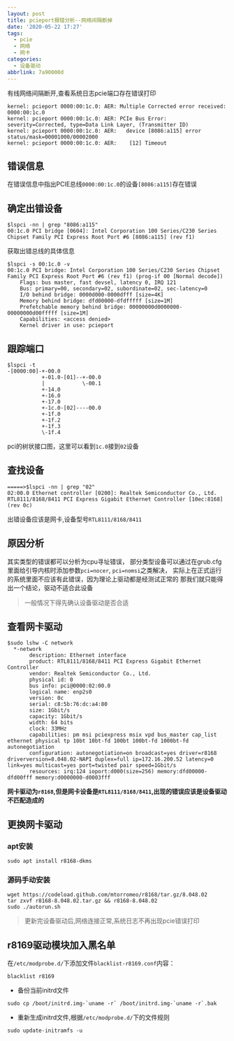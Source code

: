 ```yaml
---
layout: post
title: pcieport报错分析--网络间隔断掉
date: '2020-05-22 17:27'
tags:
  - pcie
  - 网络
  - 网卡
categories:
  - 设备驱动
abbrlink: 7a90000d
---
```


有线网络间隔断开,查看系统日志pcie端口存在错误打印

```
kernel: pcieport 0000:00:1c.0: AER: Multiple Corrected error received: 0000:00:1c.0
kernel: pcieport 0000:00:1c.0: AER: PCIe Bus Error: severity=Corrected, type=Data Link Layer, (Transmitter ID)
kernel: pcieport 0000:00:1c.0: AER:   device [8086:a115] error status/mask=00001000/00002000
kernel: pcieport 0000:00:1c.0: AER:    [12] Timeout
```

<!--more-->

## 错误信息

在错误信息中指出PCIE总线`0000:00:1c.0`的设备`[8086:a115]`存在错误


## 确定出错设备

``` shell
$lspci -nn | grep "8086:a115"
00:1c.0 PCI bridge [0604]: Intel Corporation 100 Series/C230 Series Chipset Family PCI Express Root Port #6 [8086:a115] (rev f1)
```
获取出错总线的具体信息

``` shell
$lspci -s 00:1c.0 -v
00:1c.0 PCI bridge: Intel Corporation 100 Series/C230 Series Chipset Family PCI Express Root Port #6 (rev f1) (prog-if 00 [Normal decode])
	Flags: bus master, fast devsel, latency 0, IRQ 121
	Bus: primary=00, secondary=02, subordinate=02, sec-latency=0
	I/O behind bridge: 0000d000-0000dfff [size=4K]
	Memory behind bridge: dfd00000-dfdfffff [size=1M]
	Prefetchable memory behind bridge: 00000000d0000000-00000000d00fffff [size=1M]
	Capabilities: <access denied>
	Kernel driver in use: pcieport
```

## 跟踪端口

``` shell
$lspci -t
-[0000:00]-+-00.0
           +-01.0-[01]--+-00.0
           |            \-00.1
           +-14.0
           +-16.0
           +-17.0
           +-1c.0-[02]----00.0
           +-1f.0
           +-1f.2
           +-1f.3
           \-1f.4
```
pci的树状接口图，这里可以看到`1c.0`接到`02`设备

## 查找设备

``` shell
=====>$lspci -nn | grep "02"
02:00.0 Ethernet controller [0200]: Realtek Semiconductor Co., Ltd. RTL8111/8168/8411 PCI Express Gigabit Ethernet Controller [10ec:8168] (rev 0c)
```
出错设备应该是网卡,设备型号`RTL8111/8168/8411`

## 原因分析

其实类型的错误都可以分析为cpu寻址错误，
部分类型设备可以通过在grub.cfg里面给引导内核时添加参数`pci=nocer`, `pci=nomsi`之类解决，
实际上在正式运行的系统里面不应该有此错误，因为理论上驱动都是经测试正常的
那我们就只能得出一个结论，驱动不适合此设备

> 一般情况下得先确认设备驱动是否合适

## 查看网卡驱动


``` shell
$sudo lshw -C network
  *-network
       description: Ethernet interface
       product: RTL8111/8168/8411 PCI Express Gigabit Ethernet Controller
       vendor: Realtek Semiconductor Co., Ltd.
       physical id: 0
       bus info: pci@0000:02:00.0
       logical name: enp2s0
       version: 0c
       serial: c8:5b:76:dc:a4:80
       size: 1Gbit/s
       capacity: 1Gbit/s
       width: 64 bits
       clock: 33MHz
       capabilities: pm msi pciexpress msix vpd bus_master cap_list ethernet physical tp 10bt 10bt-fd 100bt 100bt-fd 1000bt-fd autonegotiation
       configuration: autonegotiation=on broadcast=yes driver=r8168 driverversion=8.048.02-NAPI duplex=full ip=172.16.200.52 latency=0 link=yes multicast=yes port=twisted pair speed=1Gbit/s
       resources: irq:124 ioport:d000(size=256) memory:dfd00000-dfd00fff memory:d0000000-d0003fff
```

**网卡驱动为`r8168`,但是网卡设备是`RTL8111/8168/8411`,出现的错误应该是设备驱动不匹配造成的**

## 更换网卡驱动

### apt安装

``` shell
sudo apt install r8168-dkms
```

### 源码手动安装

``` shell
wget https://codeload.github.com/mtorromeo/r8168/tar.gz/8.048.02
tar zxvf r8168-8.048.02.tar.gz && r8168-8.048.02
sudo ./autorun.sh
```
> 更新完设备驱动后,网络连接正常,系统日志不再出现pcie错误打印


## r8169驱动模块加入黑名单

在`/etc/modprobe.d/`下添加文件`blacklist-r8169.conf`内容：

```
blacklist r8169
```

- 备份当前initrd文件
``` shell
sudo cp /boot/initrd.img-`uname -r` /boot/initrd.img-`uname -r`.bak
```

- 重新生成initrd文件,根据`/etc/modprobe.d/`下的文件规则
``` shell
sudo update-initramfs -u
```
